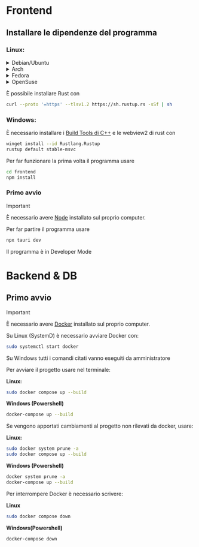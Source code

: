 # Frontend

## Installare le dipendenze del programma

### Linux:

<details>
<summary>Debian/Ubuntu</summary>

```sh
sudo apt update
sudo apt install libwebkit2gtk-4.0-dev \
    build-essential \
    curl \
    wget \
    file \
    libssl-dev \
    libgtk-3-dev \
    libayatana-appindicator3-dev \
    librsvg2-dev
```
</details>
<details>
<summary>Arch</summary>

```sh
sudo pacman -Syu
sudo pacman -S --needed \
    webkit2gtk \
    base-devel \
    curl \
    wget \
    file \
    openssl \
    appmenu-gtk-module \
    gtk3 \
    libappindicator-gtk3 \
    librsvg \
    libvips
```
</details>
<details>
<summary>Fedora</summary>

```sh
sudo dnf check-update
sudo dnf install webkit2gtk4.0-devel \
    openssl-devel \
    curl \
    wget \
    file \
    libappindicator-gtk3-devel \
    librsvg2-devel
sudo dnf group install "C Development Tools and Libraries"
```
</details>
<details> 
<summary>OpenSuse</summary>

```sh
sudo zypper up
sudo zypper in webkit2gtk3-soup2-devel \
    libopenssl-devel \
    curl \
    wget \
    file \
    libappindicator3-1 \
    librsvg-devel
sudo zypper in -t pattern devel_basis
```
</details>

È possibile installare Rust con

```sh
curl --proto '=https' --tlsv1.2 https://sh.rustup.rs -sSf | sh
```

### Windows:

È necessario installare i [Build Tools di C++](https://visualstudio.microsoft.com/visual-cpp-build-tools/)
e le webview2 di rust con

```sh
winget install --id Rustlang.Rustup
rustup default stable-msvc
```

Per far funzionare la prima volta il programma usare

```sh
cd frontend
npm install

```
### Primo avvio
>[!Important]
> È necessario avere [Node](https://nodejs.org/en) installato sul proprio computer.

Per far partire il programma usare 

```sh
npx tauri dev
```

Il programma è in Developer Mode

# Backend & DB

## Primo avvio
> [!important]
> È necessario avere [Docker](https://docs.docker.com/engine/install/) installato sul proprio computer.

Su Linux (SystemD) è necessario avviare Docker con:
```sh
sudo systemctl start docker
```

Su Windows tutti i comandi citati vanno eseguiti da amministratore

Per avviare il progetto usare nel terminale:

**Linux:**
```sh
sudo docker compose up --build
```
**Windows (Powershell)**
```sh
docker-compose up --build
```

Se vengono apportati cambiamenti al progetto non rilevati da docker, usare:

**Linux:**
```sh
sudo docker system prune -a
sudo docker compose up --build
```
**Windows (Powershell)**
```sh
docker system prune -a
docker-compose up --build
```

Per interrompere Docker è necessario scrivere:

**Linux**
```sh
sudo docker compose down
```
**Windows(Powershell)**
```sh
docker-compose down
```